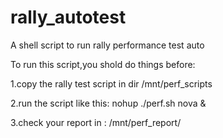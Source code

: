 # rally_autotest
A shell script to run rally performance test auto

To run this script,you shold do things before:

1.copy the rally test script in dir /mnt/perf_scripts

2.run the script like this: nohup ./perf.sh nova &

3.check your report in : /mnt/perf_report/

